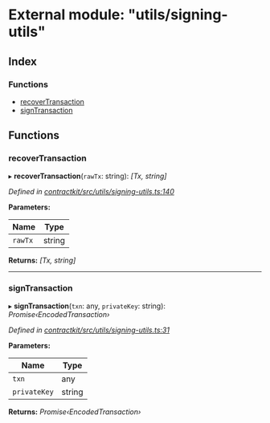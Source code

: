 # External module: "utils/signing-utils"

## Index

### Functions

* [recoverTransaction](_utils_signing_utils_.md#recovertransaction)
* [signTransaction](_utils_signing_utils_.md#signtransaction)

## Functions

###  recoverTransaction

▸ **recoverTransaction**(`rawTx`: string): *[Tx, string]*

*Defined in [contractkit/src/utils/signing-utils.ts:140](https://github.com/celo-org/celo-monorepo/blob/master/packages/contractkit/src/utils/signing-utils.ts#L140)*

**Parameters:**

Name | Type |
------ | ------ |
`rawTx` | string |

**Returns:** *[Tx, string]*

___

###  signTransaction

▸ **signTransaction**(`txn`: any, `privateKey`: string): *Promise‹EncodedTransaction›*

*Defined in [contractkit/src/utils/signing-utils.ts:31](https://github.com/celo-org/celo-monorepo/blob/master/packages/contractkit/src/utils/signing-utils.ts#L31)*

**Parameters:**

Name | Type |
------ | ------ |
`txn` | any |
`privateKey` | string |

**Returns:** *Promise‹EncodedTransaction›*
